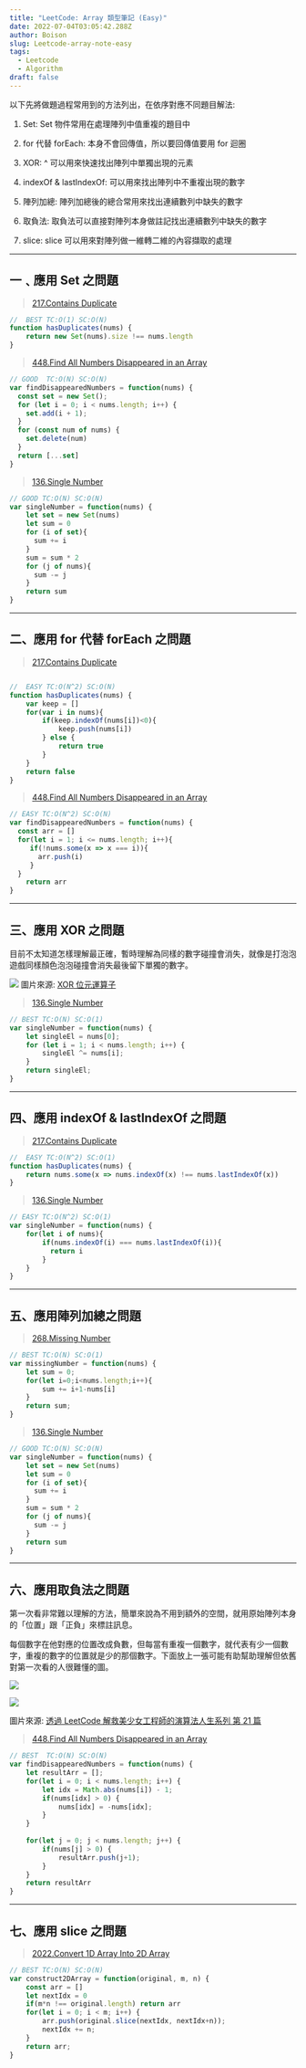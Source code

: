 ```yaml
---
title: "LeetCode: Array 類型筆記 (Easy)"
date: 2022-07-04T03:05:42.288Z
author: Boison
slug: Leetcode-array-note-easy
tags:
  - Leetcode
  - Algorithm
draft: false
---
```

以下先將做題過程常用到的方法列出，在依序對應不同題目解法: 

1. Set: Set 物件常用在處理陣列中值重複的題目中

2. for 代替 forEach: 本身不會回傳值，所以要回傳值要用 for 迴圈

3. XOR: ^ 可以用來快速找出陣列中單獨出現的元素

4. indexOf & lastIndexOf: 可以用來找出陣列中不重複出現的數字

5. 陣列加總: 陣列加總後的總合常用來找出連續數列中缺失的數字

6. 取負法: 取負法可以直接對陣列本身做註記找出連續數列中缺失的數字

7. slice: slice 可以用來對陣列做一維轉二維的內容擷取的處理

---

## 一﹑應用 Set 之問題

> [217.Contains Duplicate](https://leetcode.com/problems/contains-duplicate/)

```javascript
//  BEST TC:O(1) SC:O(N)
function hasDuplicates(nums) {
    return new Set(nums).size !== nums.length
}
```

> [448.Find All Numbers Disappeared in an Array](https://leetcode.com/problems/find-all-numbers-disappeared-in-an-array/)

```javascript
// GOOD  TC:O(N) SC:O(N)
var findDisappearedNumbers = function(nums) {
  const set = new Set();
  for (let i = 0; i < nums.length; i++) {
    set.add(i + 1);
  }
  for (const num of nums) {
    set.delete(num)
  }
  return [...set]
}
```

> [136.Single Number](https://leetcode.com/problems/single-number/)

```javascript
// GOOD TC:O(N) SC:O(N)
var singleNumber = function(nums) {
    let set = new Set(nums)
    let sum = 0
    for (i of set){
      sum += i
    }
    sum = sum * 2
    for (j of nums){
      sum -= j
    }
    return sum 
}
```

---

## 二、應用 for 代替 forEach 之問題

> [217.Contains Duplicate](https://leetcode.com/problems/contains-duplicate/)

```javascript

//  EASY TC:O(N^2) SC:O(N)
function hasDuplicates(nums) {
    var keep = []
    for(var i in nums){
        if(keep.indexOf(nums[i])<0){
            keep.push(nums[i])
        } else {
            return true
        }
    }
    return false
}
```

> [448.Find All Numbers Disappeared in an Array](https://leetcode.com/problems/find-all-numbers-disappeared-in-an-array/)

```javascript
// EASY TC:O(N^2) SC:O(N)
var findDisappearedNumbers = function(nums) {
  const arr = []
  for(let i = 1; i <= nums.length; i++){
     if(!nums.some(x => x === i)){
       arr.push(i)
     }
  }
    return arr
}
```

---

## 三、應用 XOR 之問題

目前不太知道怎樣理解最正確，暫時理解為同樣的數字碰撞會消失，就像是打泡泡遊戲同樣顏色泡泡碰撞會消失最後留下單獨的數字。

![](https://miro.medium.com/max/700/1*VlmrccsF58VKbyi68LbGkA.png)
圖片來源: [XOR 位元運算子](https://medium.com/@hyWang/xor-%E4%BD%8D%E5%85%83%E9%81%8B%E7%AE%97%E5%AD%90-1c25b4ae15fb)

> [136.Single Number](https://leetcode.com/problems/single-number/)

```javascript
// BEST TC:O(N) SC:O(1)
var singleNumber = function(nums) {
    let singleEl = nums[0];
    for (let i = 1; i < nums.length; i++) {
        singleEl ^= nums[i];
    }
    return singleEl;
}
```

---

## 四、應用 indexOf & lastIndexOf  之問題

> [217.Contains Duplicate](https://leetcode.com/problems/contains-duplicate/)

```javascript
//  EASY TC:O(N^2) SC:O(1)
function hasDuplicates(nums) {
    return nums.some(x => nums.indexOf(x) !== nums.lastIndexOf(x))
}
```

> [136.Single Number](https://leetcode.com/problems/single-number/)

```javascript
// EASY TC:O(N^2) SC:O(1)
var singleNumber = function(nums) {
    for(let i of nums){
        if(nums.indexOf(i) === nums.lastIndexOf(i)){
          return i
        }
    }
}
```

---

## 五、應用陣列加總之問題

> [268.Missing Number](https://leetcode.com/problems/missing-number/)

```javascript
// BEST TC:O(N) SC:O(1)
var missingNumber = function(nums) {
    let sum = 0;
    for(let i=0;i<nums.length;i++){
        sum += i+1-nums[i]
    }
    return sum;
}
```

> [136.Single Number](https://leetcode.com/problems/single-number/)

```javascript
// GOOD TC:O(N) SC:O(N)
var singleNumber = function(nums) {
    let set = new Set(nums)
    let sum = 0
    for (i of set){
      sum += i
    }
    sum = sum * 2
    for (j of nums){
      sum -= j
    }
    return sum 
}
```

---

## 六、應用取負法之問題

第一次看非常難以理解的方法，簡單來說為不用到額外的空間，就用原始陣列本身的「位置」跟「正負」來標註訊息。

每個數字在他對應的位置改成負數，但每當有重複一個數字，就代表有少一個數字，重複的數字的位置就是少的那個數字。下面放上一張可能有助幫助理解但依舊對第一次看的人很難懂的圖。

![](https://i.imgur.com/AXob2u6.png)

![](https://i.imgur.com/8m9y5NR.png)

圖片來源: [透過 LeetCode 解救美少女工程師的演算法人生系列 第 21 篇](https://ithelp.ithome.com.tw/articles/10225673)

> [448.Find All Numbers Disappeared in an Array](https://leetcode.com/problems/find-all-numbers-disappeared-in-an-array/)

```javascript
// BEST  TC:O(N) SC:O(N)
var findDisappearedNumbers = function(nums) {
    let resultArr = [];
    for(let i = 0; i < nums.length; i++) {
        let idx = Math.abs(nums[i]) - 1;        
        if(nums[idx] > 0) {
            nums[idx] = -nums[idx];
        }
    }
    
    for(let j = 0; j < nums.length; j++) {
        if(nums[j] > 0) {
            resultArr.push(j+1);
        }
    }
    return resultArr
}
```

---

## 七、應用 slice 之問題

> [2022.Convert 1D Array Into 2D Array](https://leetcode.com/problems/convert-1d-array-into-2d-array/)

```javascript
// BEST TC:O(N) SC:O(N)
var construct2DArray = function(original, m, n) {
    const arr = []
    let nextIdx = 0
    if(m*n !== original.length) return arr
    for(let i = 0; i < m; i++) {
        arr.push(original.slice(nextIdx, nextIdx+n));
        nextIdx += n;
    }
    return arr;
}
```